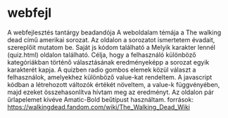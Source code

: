 # webfejl
A webfejlesztés tantárgy beadandója
A weboldalam témája a The walking dead című amerikai sorozat. Az oldalon a sorozatot ismertetem évadait, szereplőit mutatom be.
Saját js kódom található a Melyik karakter lennél (quiz.html) oldalon található. Célja, hogy a felhasználó különböző kategóriákban történő választásának eredményeképp a sorozat egyik karakterét kapja. A quizben radio gombos elemek közül választ a felhasználok, amelyekhez különböző value-kat rendeltem. A javascript kódban a létrehozott változók értékét növeltem, a value-k függvényében, majd ezeket összehasonlítva hívtam meg az eredményt.
Az oldalon pár űrlapelemet kivéve Amatic-Bold beűtípust használtam.
források: https://walkingdead.fandom.com/wiki/The_Walking_Dead_Wiki
